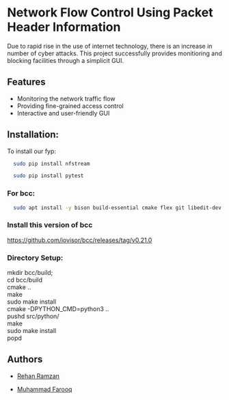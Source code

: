 
# Network Flow Control Using Packet Header Information

Due to rapid rise in the use of internet technology, there is an increase in number of cyber attacks. This project successfully provides monitioring and blocking facilities through a simplicit GUI. 


## Features

- Monitoring the network traffic flow
- Providing fine-grained access control
- Interactive and user-friendly GUI


## Installation:

To install our fyp:

```bash
  sudo pip install nfstream
```
```bash
  sudo pip install pytest
```
### For bcc:
```bash
  sudo apt install -y bison build-essential cmake flex git libedit-dev libllvm11 llvm-11-dev libclang-11-dev python zlib1g-dev libelf-dev libfl-dev libluajit-5.1-dev 
```
### Install this version of bcc

https://github.com/iovisor/bcc/releases/tag/v0.21.0

### Directory Setup:
mkdir bcc/build;\
cd bcc/build\
cmake ..\
make\
sudo make install\
cmake -DPYTHON_CMD=python3 ..\
pushd src/python/\
make\
sudo make install\
popd 


## Authors

- [Rehan Ramzan](https://github.com/mrehanramzan/Network-Monitoring-App)

- [Muhammad Farooq](https://github.com/farooquememon385)